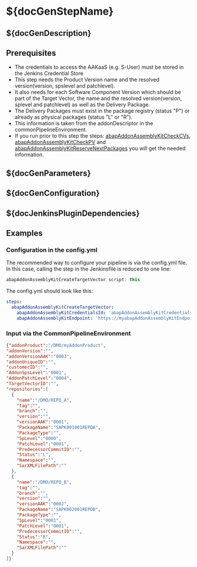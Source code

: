# ${docGenStepName}

## ${docGenDescription}

## Prerequisites

* The credentials to access the AAKaaS (e.g. S-User) must be stored in the Jenkins Credential Store
* This step needs the Product Version name and the resolved version(version, spslevel and patchlevel).
* It also needs for each Software Component Version which should be part of the Target Vector, the name and the resolved version(version, splevel and patchlevel) as well as the Delivery Package.
* The Delivery Packages must exist in the package registry (status "P") or already as physical packages (status "L" or "R").
* This information is taken from the addonDescriptor in the commonPipelineEnvironment.
* If you run prior to this step the steps: [abapAddonAssemblyKitCheckCVs](https://sap.github.io/jenkins-library/steps/abapAddonAssemblyKitCheckCVs), [abapAddonAssemblyKitCheckPV](https://sap.github.io/jenkins-library/steps/abapAddonAssemblyKitCheckPV) and [abapAddonAssemblyKitReserveNextPackages](https://sap.github.io/jenkins-library/steps/abapAddonAssemblyKitReserveNextPackages) you will get the needed information.

## ${docGenParameters}

## ${docGenConfiguration}

## ${docJenkinsPluginDependencies}

## Examples

### Configuration in the config.yml

The recommended way to configure your pipeline is via the config.yml file. In this case, calling the step in the Jenkinsfile is reduced to one line:

```groovy
abapAddonAssemblyKitCreateTargetVector script: this
```

The config.yml should look like this:

```yaml
steps:
  abapAddonAssemblyKitCreateTargetVector:
    abapAddonAssemblyKitCredentialsId: 'abapAddonAssemblyKitCredentialsId',
    abapAddonAssemblyKitEndpoint: 'https://myabapAddonAssemblyKitEndpoint.com',
```

### Input via the CommonPipelineEnvironment

```json
{"addonProduct":"/DMO/myAddonProduct",
"addonVersion":"",
"addonVersionAAK":"0003",
"addonUniqueID":"",
"customerID":"",
"AddonSpsLevel":"0001",
"AddonPatchLevel":"0004",
"TargetVectorID":"",
"repositories":[
  {
    "name":"/DMO/REPO_A",
    "tag":"",
    "branch":"",
    "version":"",
    "versionAAK":"0001",
    "PackageName":"SAPK001001REPOA",
    "PackageType":"",
    "SpLevel":"0000",
    "PatchLevel":"0001",
    "PredecessorCommitID":"",
    "Status":"L",
    "Namespace":"",
    "SarXMLFilePath":""
  },
  {
    "name":"/DMO/REPO_B",
    "tag":"",
    "branch":"",
    "version":"",
    "versionAAK":"0002",
    "PackageName":"SAPK002001REPOB",
    "PackageType":"",
    "SpLevel":"0001",
    "PatchLevel":"0001",
    "PredecessorCommitID":"",
    "Status":"R",
    "Namespace":"",
    "SarXMLFilePath":""
  }
]}
```
